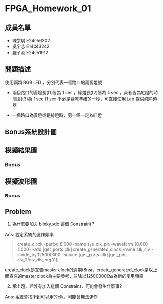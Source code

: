 # FPGA_Homework_01
## 成員名單
* 陳宗琪 E24056302
* 吳宇芯 E14043242
* 羅子渝 E24051912

## 問題描述
使用兩顆 RGB LED ，分別代表一個路口的兩個燈號

* 兩個路口的黃燈長(t1)皆為 1 sec ，綠燈長(t2)皆為 5 sec ，兩者皆為紅燈的時間長(t3)為 1 sec (1 sec 不必是實際準確的一秒，可直接使用 Lab 提供的除頻器

* 一個路口為黃燈或是綠燈時，另一個一定為紅燈

## Bonus系統設計圖

## 模擬結果圖
### Bonus
## 模擬波形圖
### Bonus

## Problem
1. 為什麼要加入 blinky.xdc 這個 Constraint ?

  Ans: 設定系統的運作頻率
  >create_clock -period 8.000 -name sys_clk_pin -waveform {0.000 4.000} -add [get_ports clk]
  >create_generated_clock -name clk_div -divide_by 125000000 -source [get_ports clk] [get_pins div_0/clk_div_reg/Q];

  create_clock是宣告master clock的週期(8ns)，create_generated_clock是以上面宣告的master clock為主要參考，並除以125000000做為新的使用頻率


2. 承上題，若沒有加入這個 Constraint，可能會發生什麼事?

  Ans: 系統會找不到可以用的clk，可能會無法運作
